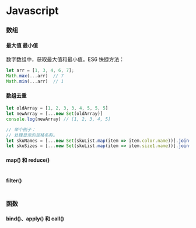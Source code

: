 # Javascript

### 数组

#### 最大值 最小值
数字数组中，获取最大值和最小值。ES6 快捷方法：
```javascript
let arr = [1, 3, 4, 6, 7];
Math.max(...arr)  // 7
Math.min(...arr)  // 1
```

#### 数组去重
```javascript
let oldArray = [1, 2, 3, 3, 4, 5, 5, 5]
let newArray = [...new Set(oldArray)]
console.log(newArray) // [1, 2, 3, 4, 5]

// 举个例子：
// 处理显示的规格名称。
let skuNames = [...new Set(skuList.map(item => item.color.name))].join(' ');
let skuSizes = [...new Set(skuList.map(item => item.size1.name))].join(' ');
```

#### map() 和 reduce()
```javascript

```

#### filter()
```javascript

```


### 函数

#### bind()、apply() 和 call()
```javascript

```
